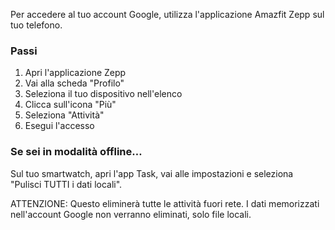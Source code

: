Per accedere al tuo account Google, utilizza l'applicazione Amazfit Zepp sul tuo telefono.

### Passi

1. Apri l'applicazione Zepp
2. Vai alla scheda "Profilo"
3. Seleziona il tuo dispositivo nell'elenco
4. Clicca sull'icona "Più"
5. Seleziona "Attività"
6. Esegui l'accesso

### Se sei in modalità offline…
Sul tuo smartwatch, apri l'app Task, vai alle impostazioni e seleziona "Pulisci TUTTI i dati locali".

ATTENZIONE: Questo eliminerà tutte le attività fuori rete. I dati memorizzati nell'account Google non verranno eliminati, solo file locali.
